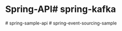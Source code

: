 # Spring-API# spring-kafka
#   s p r i n g - s a m p l e - a p i  
 #   s p r i n g - e v e n t - s o u r c i n g - s a m p l e  
 